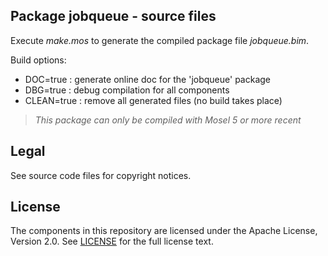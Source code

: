 ## Package jobqueue - source files

Execute *make.mos*  to generate the compiled package file *jobqueue.bim*.

Build options:
*   DOC=true :   generate online doc for the 'jobqueue' package
*   DBG=true :   debug compilation for all components
*   CLEAN=true :  remove all generated files (no build takes place)

> *This package can only be compiled with Mosel 5 or more recent*

## Legal

See source code files for copyright notices.

## License

The components in this repository are licensed under the Apache License, Version 2.0. See [LICENSE](../../../LICENSE) for the full license text.

